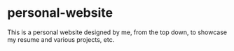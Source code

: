 # personal-website
This is a personal website designed by me, from the top down, to showcase my resume and various projects, etc.
